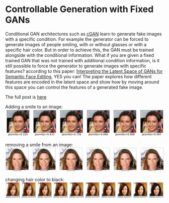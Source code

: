 # Controllable Generation with Fixed GANs

Conditional GAN architectures such as [cGAN](https://arxiv.org/abs/1411.1784) learn to generate fake images with a specific condition. For example the generator can be forced to generate images of people smiling, with or without glasses or with a specific hair color. But in order to achieve this, the GAN must be trained alongside with the conditional information. What if you are given a fixed trained GAN that was not trained with additional condition information, is it still possible to force the generator to generate images with specific features? according to this paper: [Interpreting the Latent Space of GANs for Semantic Face Editing](https://arxiv.org/abs/1907.10786), YES you can! 
The paper explores how different features are encoded in the latent space and show how by moving around this space you can control the features of a generated fake image.  

The full post is [here](https://yonigottesman.github.io/2020/11/17/wgan-controllable-generation.html/)

Adding a smile to an image:
![](https://github.com/yonigottesman/controllable_generation_gan/blob/main/images/smile_generation.png)

removing a smile from an image:
![](https://github.com/yonigottesman/controllable_generation_gan/blob/main/images/no_smile_generation.png)

changing hair color to black:
![](https://github.com/yonigottesman/controllable_generation_gan/blob/main/images/black_hair.png)
